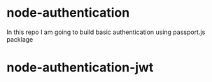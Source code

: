 # node-authentication
In this repo I am going to build basic authentication using passport.js packlage
# node-authentication-jwt
